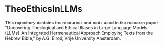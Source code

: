# TheoEthicsInLLMs
This repository contains the resources and code used in the research paper "Uncovering Theological and Ethical Biases in Large Language Models (LLMs): An Integrated Hermeneutical Approach Employing Texts from the Hebrew Bible," by A.G. Elrod, Vrije University Amsterdam.

